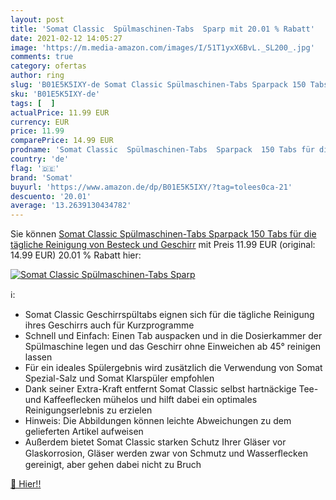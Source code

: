 ```yaml
---
layout: post
title: 'Somat Classic  Spülmaschinen-Tabs  Sparp mit 20.01 % Rabatt'
date: 2021-02-12 14:05:27
image: 'https://m.media-amazon.com/images/I/51T1yxX6BvL._SL200_.jpg'
comments: true
category: ofertas
author: ring
slug: 'B01E5K5IXY-de Somat Classic Spülmaschinen-Tabs Sparpack 150 Tabs für die...'
sku: 'B01E5K5IXY-de'
tags: [  ]
actualPrice: 11.99 EUR
currency: EUR
price: 11.99
comparePrice: 14.99 EUR
prodname: 'Somat Classic  Spülmaschinen-Tabs  Sparpack  150 Tabs für die tägliche Reinigung von Besteck und Geschirr'
country: 'de'
flag: '🇩🇪'
brand: 'Somat'
buyurl: 'https://www.amazon.de/dp/B01E5K5IXY/?tag=tolees0ca-21'
descuento: '20.01'
average: '13.2639130434782'
---
```


Sie können [Somat Classic  Spülmaschinen-Tabs  Sparpack  150 Tabs für die tägliche Reinigung von Besteck und Geschirr](https://www.amazon.de/dp/B01E5K5IXY/?tag=tolees0ca-21) mit Preis 11.99 EUR (original: 14.99 EUR) 20.01 % Rabatt hier:

[![Somat Classic  Spülmaschinen-Tabs  Sparp](https://m.media-amazon.com/images/I/51T1yxX6BvL._SL200_.jpg)](https://www.amazon.de/dp/B01E5K5IXY/?tag=tolees0ca-21)

ℹ️:

- Somat Classic Geschirrspültabs eignen sich für die tägliche Reinigung ihres Geschirrs auch für Kurzprogramme
- Schnell und Einfach: Einen Tab auspacken und in die Dosierkammer der Spülmaschine legen und das Geschirr ohne Einweichen ab 45° reinigen lassen
- Für ein ideales Spülergebnis wird zusätzlich die Verwendung von Somat Spezial-Salz und Somat Klarspüler empfohlen
- Dank seiner Extra-Kraft entfernt Somat Classic selbst hartnäckige Tee- und Kaffeeflecken mühelos und hilft dabei ein optimales Reinigungserlebnis zu erzielen
- Hinweis: Die Abbildungen können leichte Abweichungen zu dem gelieferten Artikel aufweisen
- Außerdem bietet Somat Classic starken Schutz Ihrer Gläser vor Glaskorrosion, Gläser werden zwar von Schmutz und Wasserﬂecken gereinigt, aber gehen dabei nicht zu Bruch

[🛒 Hier!!](https://www.amazon.de/dp/B01E5K5IXY/?tag=tolees0ca-21)
